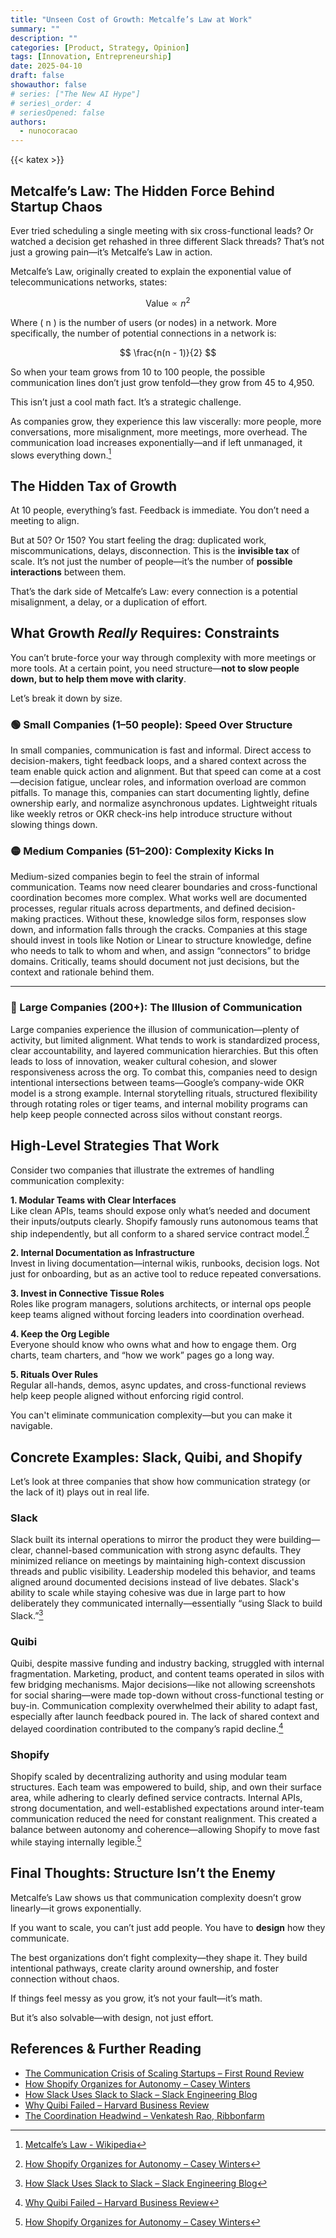 ```yaml
---
title: "Unseen Cost of Growth: Metcalfe’s Law at Work"
summary: ""
description: ""
categories: [Product, Strategy, Opinion]
tags: [Innovation, Entrepreneurship]
date: 2025-04-10
draft: false
showauthor: false
# series: ["The New AI Hype"]
# series\_order: 4
# seriesOpened: false
authors:
  - nunocoracao
---
```



{{< katex >}}



## Metcalfe’s Law: The Hidden Force Behind Startup Chaos

Ever tried scheduling a single meeting with six cross-functional leads? Or watched a decision get rehashed in three different Slack threads? That’s not just a growing pain—it’s Metcalfe’s Law in action.

Metcalfe’s Law, originally created to explain the exponential value of telecommunications networks, states:

$$
\text{Value} \propto n^2
$$

Where \( n \) is the number of users (or nodes) in a network. More specifically, the number of potential connections in a network is:

$$
\frac{n(n - 1)}{2}
$$

So when your team grows from 10 to 100 people, the possible communication lines don’t just grow tenfold—they grow from 45 to 4,950.

This isn’t just a cool math fact. It’s a strategic challenge.

As companies grow, they experience this law viscerally: more people, more conversations, more misalignment, more meetings, more overhead. The communication load increases exponentially—and if left unmanaged, it slows everything down.[^1]



## The Hidden Tax of Growth

At 10 people, everything’s fast. Feedback is immediate. You don’t need a meeting to align.

But at 50? Or 150? You start feeling the drag: duplicated work, miscommunications, delays, disconnection. This is the **invisible tax** of scale. It’s not just the number of people—it’s the number of **possible interactions** between them.

That’s the dark side of Metcalfe’s Law: every connection is a potential misalignment, a delay, or a duplication of effort.



## What Growth *Really* Requires: Constraints

You can’t brute-force your way through complexity with more meetings or more tools. At a certain point, you need structure—**not to slow people down, but to help them move with clarity**.

Let’s break it down by size.



### 🟢 Small Companies (1–50 people): Speed Over Structure

In small companies, communication is fast and informal. Direct access to decision-makers, tight feedback loops, and a shared context across the team enable quick action and alignment. But that speed can come at a cost—decision fatigue, unclear roles, and information overload are common pitfalls. To manage this, companies can start documenting lightly, define ownership early, and normalize asynchronous updates. Lightweight rituals like weekly retros or OKR check-ins help introduce structure without slowing things down.



### 🟡 Medium Companies (51–200): Complexity Kicks In

Medium-sized companies begin to feel the strain of informal communication. Teams now need clearer boundaries and cross-functional coordination becomes more complex. What works well are documented processes, regular rituals across departments, and defined decision-making practices. Without these, knowledge silos form, responses slow down, and information falls through the cracks. Companies at this stage should invest in tools like Notion or Linear to structure knowledge, define who needs to talk to whom and when, and assign “connectors” to bridge domains. Critically, teams should document not just decisions, but the context and rationale behind them.

---

### 🔴 Large Companies (200+): The Illusion of Communication

Large companies experience the illusion of communication—plenty of activity, but limited alignment. What tends to work is standardized process, clear accountability, and layered communication hierarchies. But this often leads to loss of innovation, weaker cultural cohesion, and slower responsiveness across the org. To combat this, companies need to design intentional intersections between teams—Google’s company-wide OKR model is a strong example. Internal storytelling rituals, structured flexibility through rotating roles or tiger teams, and internal mobility programs can help keep people connected across silos without constant reorgs.



## High-Level Strategies That Work

Consider two companies that illustrate the extremes of handling communication complexity:

**1. Modular Teams with Clear Interfaces**  
Like clean APIs, teams should expose only what’s needed and document their inputs/outputs clearly. Shopify famously runs autonomous teams that ship independently, but all conform to a shared service contract model.[^3]

**2. Internal Documentation as Infrastructure**  
Invest in living documentation—internal wikis, runbooks, decision logs. Not just for onboarding, but as an active tool to reduce repeated conversations.

**3. Invest in Connective Tissue Roles**  
Roles like program managers, solutions architects, or internal ops people keep teams aligned without forcing leaders into coordination overhead.

**4. Keep the Org Legible**  
Everyone should know who owns what and how to engage them. Org charts, team charters, and “how we work” pages go a long way.

**5. Rituals Over Rules**  
Regular all-hands, demos, async updates, and cross-functional reviews help keep people aligned without enforcing rigid control.

You can't eliminate communication complexity—but you can make it navigable.


## Concrete Examples: Slack, Quibi, and Shopify

Let’s look at three companies that show how communication strategy (or the lack of it) plays out in real life.

### Slack  
Slack built its internal operations to mirror the product they were building—clear, channel-based communication with strong async defaults. They minimized reliance on meetings by maintaining high-context discussion threads and public visibility. Leadership modeled this behavior, and teams aligned around documented decisions instead of live debates. Slack's ability to scale while staying cohesive was due in large part to how deliberately they communicated internally—essentially “using Slack to build Slack.”[^4]

### Quibi  
Quibi, despite massive funding and industry backing, struggled with internal fragmentation. Marketing, product, and content teams operated in silos with few bridging mechanisms. Major decisions—like not allowing screenshots for social sharing—were made top-down without cross-functional testing or buy-in. Communication complexity overwhelmed their ability to adapt fast, especially after launch feedback poured in. The lack of shared context and delayed coordination contributed to the company’s rapid decline.[^5]

### Shopify  
Shopify scaled by decentralizing authority and using modular team structures. Each team was empowered to build, ship, and own their surface area, while adhering to clearly defined service contracts. Internal APIs, strong documentation, and well-established expectations around inter-team communication reduced the need for constant realignment. This created a balance between autonomy and coherence—allowing Shopify to move fast while staying internally legible.[^3]


## Final Thoughts: Structure Isn’t the Enemy

Metcalfe’s Law shows us that communication complexity doesn’t grow linearly—it grows exponentially.

If you want to scale, you can’t just add people. You have to **design** how they communicate.

The best organizations don’t fight complexity—they shape it. They build intentional pathways, create clarity around ownership, and foster connection without chaos.

If things feel messy as you grow, it’s not your fault—it’s math.

But it’s also solvable—with design, not just effort.

## References & Further Reading

- [The Communication Crisis of Scaling Startups – First Round Review](https://review.firstround.com/the-communication-crisis-of-scaling-startups)
- [How Shopify Organizes for Autonomy – Casey Winters](https://caseyaccidental.com/how-shopify-organizes-for-autonomy/)
- [How Slack Uses Slack to Slack – Slack Engineering Blog](https://slack.engineering/how-slack-uses-slack-to-slack/)
- [Why Quibi Failed – Harvard Business Review](https://hbr.org/2021/04/why-quibi-failed)
- [The Coordination Headwind – Venkatesh Rao, Ribbonfarm](https://www.ribbonfarm.com/2017/06/15/the-coordination-headwind/)

[^1]: [Metcalfe’s Law - Wikipedia](https://en.wikipedia.org/wiki/Metcalfe%27s_law)  
[^2]: [The Communication Crisis of Scaling Startups – First Round Review](https://review.firstround.com/the-communication-crisis-of-scaling-startups)  
[^3]: [How Shopify Organizes for Autonomy – Casey Winters](https://caseyaccidental.com/how-shopify-organizes-for-autonomy/)  
[^4]: [How Slack Uses Slack to Slack – Slack Engineering Blog](https://slack.engineering/how-slack-uses-slack-to-slack/)  
[^5]: [Why Quibi Failed – Harvard Business Review](https://hbr.org/2021/04/why-quibi-failed)  
[^6]: [The Coordination Headwind – Venkatesh Rao, Ribbonfarm](https://www.ribbonfarm.com/2017/06/15/the-coordination-headwind/)
